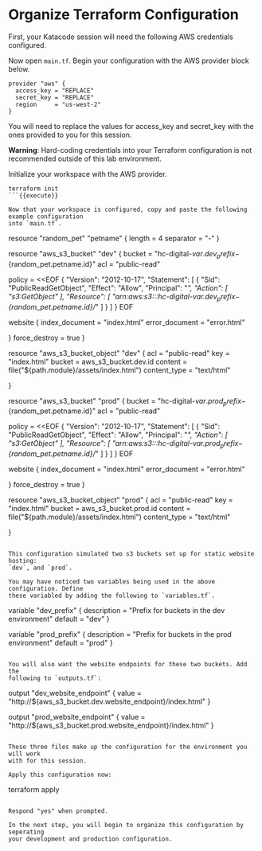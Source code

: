 # Organize Terraform Configuration

First, your Katacode session will need the following AWS credentials configured.

Now open `main.tf`. Begin your configuration with the AWS provider block below.

```
provider "aws" {
  access_key = "REPLACE"
  secret_key = "REPLACE"
  region     = "us-west-2"
}
```

You will need to replace the values for access_key and secret_key with the ones
provided to you for this session.

**Warning**: Hard-coding credentials into your Terraform configuration is not
recommended outside of this lab environment.

Initialize your workspace with the AWS provider.

```
terraform init
```{{execute}}

Now that your workspace is configured, copy and paste the following example configuration
into `main.tf`.

```
resource "random_pet" "petname" {
  length    = 4
  separator = "-"
}

resource "aws_s3_bucket" "dev" {
  bucket = "hc-digital-${var.dev_prefix}-${random_pet.petname.id}"
  acl    = "public-read"

  policy = <<EOF
{
    "Version": "2012-10-17",
    "Statement": [
        {
            "Sid": "PublicReadGetObject",
            "Effect": "Allow",
            "Principal": "*",
            "Action": [
                "s3:GetObject"
            ],
            "Resource": [
                "arn:aws:s3:::hc-digital-${var.dev_prefix}-${random_pet.petname.id}/*"
            ]
        }
    ]
}
EOF

  website {
    index_document = "index.html"
    error_document = "error.html"

  }
  force_destroy = true
}

resource "aws_s3_bucket_object" "dev" {
  acl          = "public-read"
  key          = "index.html"
  bucket       = aws_s3_bucket.dev.id
  content      = file("${path.module}/assets/index.html")
  content_type = "text/html"

}

resource "aws_s3_bucket" "prod" {
  bucket = "hc-digital-${var.prod_prefix}-${random_pet.petname.id}"
  acl    = "public-read"

  policy = <<EOF
{
    "Version": "2012-10-17",
    "Statement": [
        {
            "Sid": "PublicReadGetObject",
            "Effect": "Allow",
            "Principal": "*",
            "Action": [
                "s3:GetObject"
            ],
            "Resource": [
                "arn:aws:s3:::hc-digital-${var.prod_prefix}-${random_pet.petname.id}/*"
            ]
        }
    ]
}
EOF

  website {
    index_document = "index.html"
    error_document = "error.html"

  }
  force_destroy = true
}

resource "aws_s3_bucket_object" "prod" {
  acl          = "public-read"
  key          = "index.html"
  bucket       = aws_s3_bucket.prod.id
  content      = file("${path.module}/assets/index.html")
  content_type = "text/html"

}
```

This configuration simulated two s3 buckets set up for static website hosting:
`dev`, and `prod`.

You may have noticed two variables being used in the above configuration. Define
these variabled by adding the following to `variables.tf`.

```
variable "dev_prefix" {
  description = "Prefix for buckets in the dev environment"
  default     = "dev"
}

variable "prod_prefix" {
  description = "Prefix for buckets in the prod environment"
  default     = "prod"
}
```

You will also want the website endpoints for these two buckets. Add the
following to `outputs.tf`:

```
output "dev_website_endpoint" {
  value = "http://${aws_s3_bucket.dev.website_endpoint}/index.html"
}

output "prod_website_endpoint" {
  value = "http://${aws_s3_bucket.prod.website_endpoint}/index.html"
}
```

These three files make up the configuration for the environment you will work
with for this session.

Apply this configuration now:

```
terraform apply
```{{execute}}

Respond "yes" when prompted.

In the next step, you will begin to organize this configuration by seperating
your development and production configuration.
